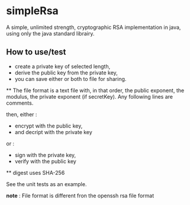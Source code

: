 # simpleRsa
A simple, unlimited strength, cryptographic RSA implementation in java, 
using only the java standard librairy.

## How to use/test

* create a private key of selected length,
* derive the public key from the private key,
* you can save either or both to file for sharing. 

** The file format is a text file with, in that order, the public exponent, the modulus, the private exponent (if secretKey). Any following lines are comments.

then, either :
* encrypt with the public key, 
* and decript with the private key

or :
* sign with the private key, 
* verify with the public key

** digest uses SHA-256

See the unit tests as an example.

**note** : File format is different fron the openssh rsa file format
